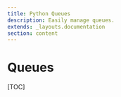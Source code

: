 ```yaml
---
title: Python Queues
description: Easily manage queues.
extends: _layouts.documentation
section: content
---
```


# Queues

[TOC]
